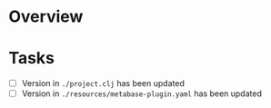 <!-- Please summarize the change(s) here and mention any related Jira ticket(s) (e.g. DB-1) in the title. -->
# Overview

# Tasks
<!-- Check the boxes that apply by changing "[ ]" to "[x]". -->
- [ ] Version in `./project.clj` has been updated
- [ ] Version in `./resources/metabase-plugin.yaml` has been updated